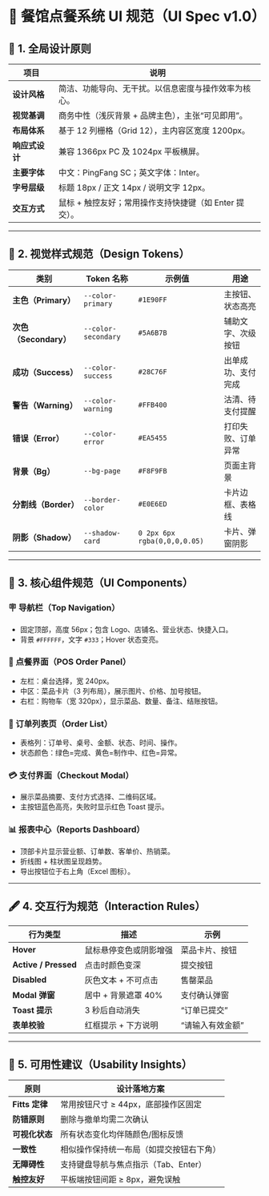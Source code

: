# 🎨 餐馆点餐系统 UI 规范（UI Spec v1.0）

## 🧭 1. 全局设计原则
| 项目 | 说明 |
|------|------|
| **设计风格** | 简洁、功能导向、无干扰。以信息密度与操作效率为核心。 |
| **视觉基调** | 商务中性（浅灰背景 + 品牌主色），主张“可见即用”。 |
| **布局体系** | 基于 12 列栅格（Grid 12），主内容区宽度 1200px。 |
| **响应式设计** | 兼容 1366px PC 及 1024px 平板横屏。 |
| **主要字体** | 中文：PingFang SC；英文字体：Inter。 |
| **字号层级** | 标题 18px / 正文 14px / 说明文字 12px。 |
| **交互方式** | 鼠标 + 触控友好；常用操作支持快捷键（如 Enter 提交）。 |

---

## 🎨 2. 视觉样式规范（Design Tokens）
| 类别 | Token 名称 | 示例值 | 用途 |
|------|-------------|--------|------|
| **主色（Primary）** | `--color-primary` | `#1E90FF` | 主按钮、状态高亮 |
| **次色（Secondary）** | `--color-secondary` | `#5A6B7B` | 辅助文字、次级按钮 |
| **成功（Success）** | `--color-success` | `#28C76F` | 出单成功、支付完成 |
| **警告（Warning）** | `--color-warning` | `#FFB400` | 沽清、待支付提醒 |
| **错误（Error）** | `--color-error` | `#EA5455` | 打印失败、订单异常 |
| **背景（Bg）** | `--bg-page` | `#F8F9FB` | 页面主背景 |
| **分割线（Border）** | `--border-color` | `#E0E6ED` | 卡片边框、表格线 |
| **阴影（Shadow）** | `--shadow-card` | `0 2px 6px rgba(0,0,0,0.05)` | 卡片、弹窗阴影 |

---

## 🧩 3. 核心组件规范（UI Components）

### 🪧 导航栏（Top Navigation）
- 固定顶部，高度 56px；包含 Logo、店铺名、营业状态、快捷入口。  
- 背景 `#FFFFFF`，文字 `#333`；Hover 状态变亮。

### 🍱 点餐界面（POS Order Panel）
- 左栏：桌台选择，宽 240px。  
- 中区：菜品卡片（3 列布局），展示图片、价格、加号按钮。  
- 右栏：购物车（宽 320px），显示菜品、数量、备注、结账按钮。  

### 🧾 订单列表页（Order List）
- 表格列：订单号、桌号、金额、状态、时间、操作。  
- 状态颜色：绿色=完成、黄色=制作中、红色=异常。  

### 💳 支付界面（Checkout Modal）
- 展示菜品摘要、支付方式选择、二维码区域。  
- 主按钮蓝色高亮，失败时显示红色 Toast 提示。  

### 📊 报表中心（Reports Dashboard）
- 顶部卡片显示营业额、订单数、客单价、热销菜。  
- 折线图 + 柱状图呈现趋势。  
- 导出按钮位于右上角（Excel 图标）。  

---

## 🖋️ 4. 交互行为规范（Interaction Rules）
| 行为类型 | 描述 | 示例 |
|-----------|------|------|
| **Hover** | 鼠标悬停变色或阴影增强 | 菜品卡片、按钮 |
| **Active / Pressed** | 点击时颜色变深 | 提交按钮 |
| **Disabled** | 灰色文本 + 不可点击 | 售罄菜品 |
| **Modal 弹窗** | 居中 + 背景遮罩 40% | 支付确认弹窗 |
| **Toast 提示** | 3 秒后自动消失 | “订单已提交” |
| **表单校验** | 红框提示 + 下方说明 | “请输入有效金额” |

---

## 🧠 5. 可用性建议（Usability Insights）
| 原则 | 设计落地方案 |
|------|---------------|
| **Fitts 定律** | 常用按钮尺寸 ≥ 44px，底部操作区固定 |
| **防错原则** | 删除与撤单均需二次确认 |
| **可视化状态** | 所有状态变化均伴随颜色/图标反馈 |
| **一致性** | 相似操作保持统一布局（如提交按钮右下角） |
| **无障碍性** | 支持键盘导航与焦点指示（Tab、Enter） |
| **触控友好** | 平板端按钮间距 ≥ 8px，避免误触 |
